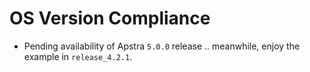 # OS Version Compliance

- Pending availability of Apstra `5.0.0` release .. meanwhile, enjoy the example in `release_4.2.1`. 

